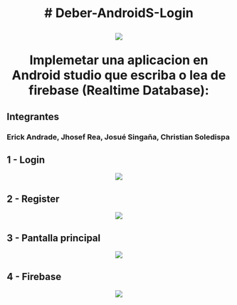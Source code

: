 
<h1 align="center"># Deber-AndroidS-Login
<p align="center">
<img src="https://user-images.githubusercontent.com/85883884/187565215-fdc252d7-f07c-4831-a78a-858953ca9231.jpg">
</p>
Implemetar una aplicacion en Android studio que escriba o lea de firebase (Realtime Database):

## Integrantes



### Erick Andrade, Jhosef Rea, Josué Singaña, Christian Soledispa


## 1 - Login

<p align="center">
<img src="https://user-images.githubusercontent.com/65979995/187347657-802bb6d6-09ac-4d38-93ae-28788e054363.jpeg">
</p>

## 2 - Register

<p align="center">
<img src="https://user-images.githubusercontent.com/65979995/187347720-ba87fbcc-0378-4e2c-9d2b-833112cdc401.jpeg">
</p>

## 3 - Pantalla principal

<p align="center">
<img src="https://user-images.githubusercontent.com/65979995/187347739-247e0ca7-0d3f-49b2-984d-5805526c1832.jpeg">
</p>

## 4 - Firebase

<p align="center">
<img src="https://user-images.githubusercontent.com/65979995/187347790-13decc91-38df-4b00-a4c2-e4baba86374f.png">
</p>
